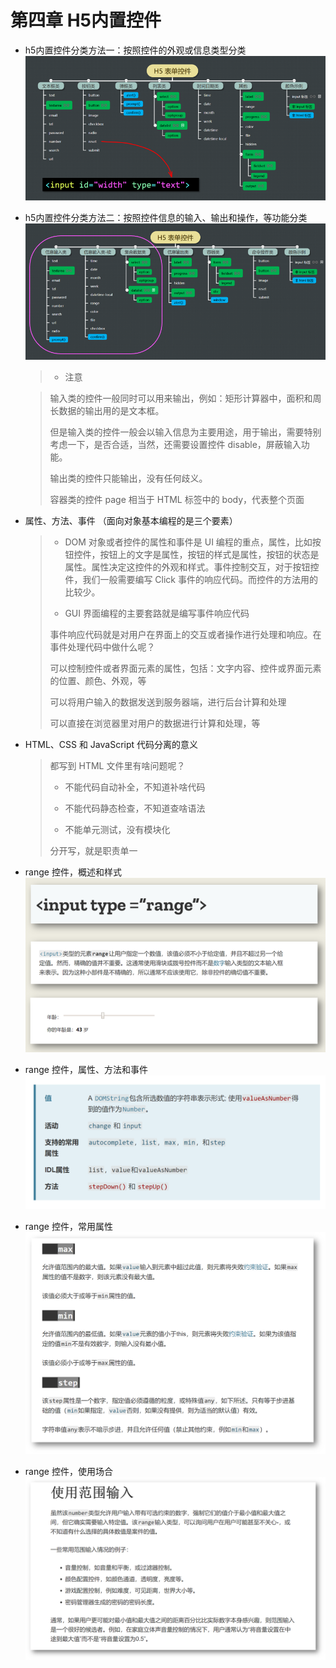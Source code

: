 # 第四章 H5内置控件

- h5内置控件分类方法一：按照控件的外观或信息类型分类
  ![h5内置控件分类一](../image/h5_1.png)

- h5内置控件分类方法二：按照控件信息的输入、输出和操作，等功能分类
  ![h5内置控件分类二](../image/h5_2.png)
  
  > - 注意
  
  > 输入类的控件一般同时可以用来输出，例如：矩形计算器中，面积和周长数据的输出用的是文本框。
  >
  > 但是输入类的控件一般会以输入信息为主要用途，用于输出，需要特别考虑一下，是否合适，当然，还需要设置控件 disable，屏蔽输入功能。
  >
  > 输出类的控件只能输出，没有任何歧义。
  >
  > 容器类的控件 page 相当于 HTML 标签中的 body，代表整个页面

- 属性、方法、事件  （面向对象基本编程的是三个要素）

  > - DOM 对象或者控件的属性和事件是 UI 编程的重点，属性，比如按钮控件，按钮上的文字是属性，按钮的样式是属性，按钮的状态是属性。属性决定这控件的外观和样式。事件控制交互，对于按钮控件，我们一般需要编写 Click 事件的响应代码。而控件的方法用的比较少。
  >
  > - GUI 界面编程的主要套路就是编写事件响应代码
  >
  > 事件响应代码就是对用户在界面上的交互或者操作进行处理和响应。在事件处理代码中做什么呢？
  >
  > 可以控制控件或者界面元素的属性，包括：文字内容、控件或界面元素的位置、颜色、外观，等
  >
  > 可以将用户输入的数据发送到服务器端，进行后台计算和处理
  >
  > 可以直接在浏览器里对用户的数据进行计算和处理，等

- HTML、CSS 和 JavaScript 代码分离的意义

  > 都写到 HTML 文件里有啥问题呢？
  >
  > - 不能代码自动补全，不知道补啥代码
  >
  > - 不能代码静态检查，不知道查啥语法
  >
  > - 不能单元测试，没有模块化
  >
  > 分开写，就是职责单一

- range 控件，概述和样式
  ![range 控件概述和样式](../image/h5_range_1.png)

- range 控件，属性、方法和事件
  ![range 控件，属性、方法和事件](../image/h5_range_2.png)

- range 控件，常用属性
  ![range 控件，常用属性](../image/h5_range_3.png)

- range 控件，使用场合
  ![range 控件，使用场合](../image/h5_range_4.png)